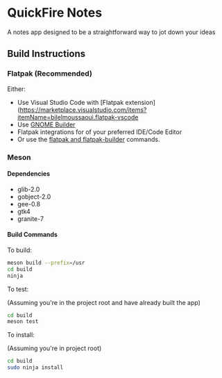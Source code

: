 # QuickFire Notes

A notes app designed to be a straightforward way to jot down your ideas

## Build Instructions

### Flatpak (Recommended)

Either:

-   Use Visual Studio Code with [Flatpak extension](https://marketplace.visualstudio.com/items?itemName=bilelmoussaoui.flatpak-vscode
-   Use [GNOME Builder](https://apps.gnome.org/en-GB/app/org.gnome.Builder/)
-   Flatpak integrations for of your preferred IDE/Code Editor
-   Or use the [flatpak and flatpak-builder](https://docs.flatpak.org/en/latest/first-build.htm) commands.

### Meson

#### Dependencies

-   glib-2.0
-   gobject-2.0
-   gee-0.8
-   gtk4
-   granite-7

#### Build Commands

To build:

```sh
meson build --prefix=/usr
cd build
ninja
```

To test:

(Assuming you're in the project root and have already built the app)

```sh
cd build
meson test
```

To install:

(Assuming you're in project root)

```sh
cd build
sudo ninja install
```
